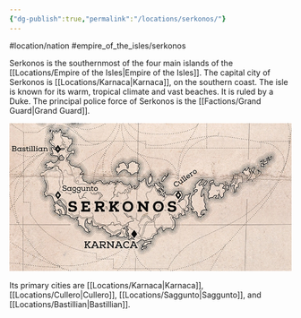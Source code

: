 ```yaml
---
{"dg-publish":true,"permalink":"/locations/serkonos/"}
---
```


#location/nation #empire_of_the_isles/serkonos

Serkonos is the southernmost of the four main islands of the [[Locations/Empire of the Isles\|Empire of the Isles]]. The capital city of Serkonos is [[Locations/Karnaca\|Karnaca]], on the southern coast. The isle is known for its warm, tropical climate and vast beaches. It is ruled by a Duke. The principal police force of Serkonos is the [[Factions/Grand Guard\|Grand Guard]]. 

![Serkonos_on_D2_map.png](/img/user/Blades%20of%20Karnaca/Reference%20Images/Serkonos_on_D2_map.png)

Its primary cities are [[Locations/Karnaca\|Karnaca]], [[Locations/Cullero\|Cullero]], [[Locations/Saggunto\|Saggunto]], and [[Locations/Bastillian\|Bastillian]].
